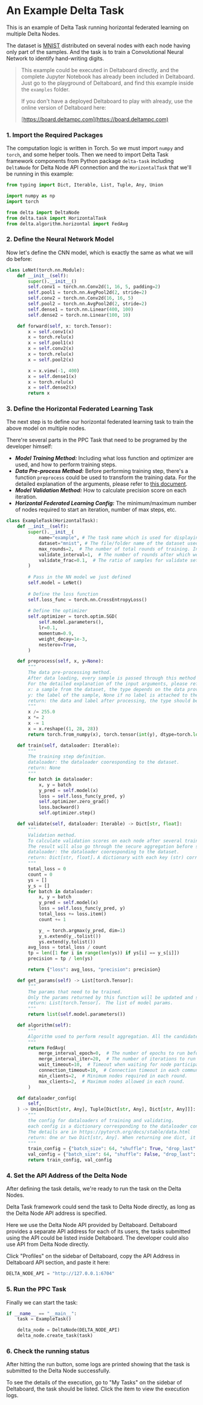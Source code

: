 # An Example Delta Task

This is an example of Delta Task running horizontal federated learning on multiple Delta Nodes.

The dataset is [MNIST](http://yann.lecun.com/exdb/mnist/) distributed on several nodes with each node having only part of the samples. And the task is to train a Convolutional Neural Network to identify hand-writing digits.

> This example could be executed in Deltaboard directly, and the complete Jupyter Notebook has already been included in Deltaboard. Just go to the playground of Deltaboard, and find this example inside the `examples` folder.
>
> If you don't have a deployed Deltaboard to play with already, use the online version of Deltaboard here:
>
> [https://board.deltampc.com](https://board.deltampc.com)

### 1. Import the Required Packages

The computation logic is written in Torch. So we must import `numpy` and `torch`, and some helper tools. Then we need to import Delta Task framework components from Python package `delta-task` including `DeltaNode` for Delta Node API connection and the `HorizontalTask` that we'll be running in this example:

```python
from typing import Dict, Iterable, List, Tuple, Any, Union

import numpy as np
import torch

from delta import DeltaNode
from delta.task import HorizontalTask
from delta.algorithm.horizontal import FedAvg
```

### 2. Define the Neural Network Model

Now let's define the CNN model, which is exactly the same as what we will do before:

```python
class LeNet(torch.nn.Module):
    def __init__(self):
        super().__init__()
        self.conv1 = torch.nn.Conv2d(1, 16, 5, padding=2)
        self.pool1 = torch.nn.AvgPool2d(2, stride=2)
        self.conv2 = torch.nn.Conv2d(16, 16, 5)
        self.pool2 = torch.nn.AvgPool2d(2, stride=2)
        self.dense1 = torch.nn.Linear(400, 100)
        self.dense2 = torch.nn.Linear(100, 10)

    def forward(self, x: torch.Tensor):
        x = self.conv1(x)
        x = torch.relu(x)
        x = self.pool1(x)
        x = self.conv2(x)
        x = torch.relu(x)
        x = self.pool2(x)

        x = x.view(-1, 400)
        x = self.dense1(x)
        x = torch.relu(x)
        x = self.dense2(x)
        return x
```

### 3. Define the Horizontal Federated Learning Task

The next step is to define our horizontal federated learning task to train the above model on multiple nodes.

There're several parts in the PPC Task that need to be programed by the developer himself:

* _**Model Training Method:**_ Including what loss function and optimizer are used, and how to perform training steps.
* _**Data Pre-process Method:**_ Before performing training step, there's a function `preprocess` could be used to transform the training data. For the detailed explanation of the arguments, please refer to [this document](https://docs.deltampc.com/network-deployment/prepare-data).
* _**Model Validation Method:**_ How to calculate precision score on each iteration.
* _**Horizontal Federated Learning Config:**_ The minimum/maximum number of nodes required to start an iteration, number of max steps, etc.

```python
class ExampleTask(HorizontalTask):
    def __init__(self):
        super().__init__(
            name="example", # The task name which is used for displaying purpose.
            dataset="mnist", # The file/folder name of the dataset used. The file/folder should be placed under the data folder of all the Delta Nodes.
            max_rounds=2,  # The number of total rounds of training. In every round, all the nodes calculate their own partial results, and summit them to the server.
            validate_interval=1,  # The number of rounds after which we calculate a validation score.
            validate_frac=0.1,  # The ratio of samples for validate set in the whole dataset，range in (0,1)
        )
        
        # Pass in the NN model we just defined
        self.model = LeNet()
        
        # Define the loss function
        self.loss_func = torch.nn.CrossEntropyLoss()
        
        # Define the optimizer
        self.optimizer = torch.optim.SGD(
            self.model.parameters(),
            lr=0.1,
            momentum=0.9,
            weight_decay=1e-3,
            nesterov=True,
        )

    def preprocess(self, x, y=None):
        """
        The data pre-processing method.
        After data loading, every sample is passed through this method to be transformed.
        For the detailed explanation of the input arguments, please refer to https://docs.deltampc.com/network-deployment/prepare-data
        x: a sample from the dataset, the type depends on the data provided.
        y: the label of the sample, None if no label is attached to the sample.
        return: the data and label after processing, the type should be torch.Tensor or np.ndarray
        """
        x /= 255.0
        x *= 2
        x -= 1
        x = x.reshape((1, 28, 28))
        return torch.from_numpy(x), torch.tensor(int(y), dtype=torch.long)

    def train(self, dataloader: Iterable):
        """
        The training step definition.
        dataloader: the dataloader cooresponding to the dataset.
        return: None
        """
        for batch in dataloader:
            x, y = batch
            y_pred = self.model(x)
            loss = self.loss_func(y_pred, y)
            self.optimizer.zero_grad()
            loss.backward()
            self.optimizer.step()

    def validate(self, dataloader: Iterable) -> Dict[str, float]:
        """
        Validation method.
        To calculate validation scores on each node after several training steps.
        The result will also go through the secure aggregation before sending back to server.
        dataloader: the dataloader cooresponding to the dataset.
        return: Dict[str, float]，A dictionary with each key (str) corresponds to a score's name and the value (float) to the score's value.
        """
        total_loss = 0
        count = 0
        ys = []
        y_s = []
        for batch in dataloader:
            x, y = batch
            y_pred = self.model(x)
            loss = self.loss_func(y_pred, y)
            total_loss += loss.item()
            count += 1

            y_ = torch.argmax(y_pred, dim=1)
            y_s.extend(y_.tolist())
            ys.extend(y.tolist())
        avg_loss = total_loss / count
        tp = len([1 for i in range(len(ys)) if ys[i] == y_s[i]])
        precision = tp / len(ys)

        return {"loss": avg_loss, "precision": precision}

    def get_params(self) -> List[torch.Tensor]:
        """
        The params that need to be trained.
        Only the params returned by this function will be updated and saved during aggregation.
        return: List[torch.Tensor]， The list of model params.
        """
        return list(self.model.parameters())

    def algorithm(self):
        """
        Algorithm used to perform result aggregation. All the candidates are included in the package delta.algorithm.horizontal
        """
        return FedAvg(
            merge_interval_epoch=0,  # The number of epochs to run before aggregation is performed.
            merge_interval_iter=20,  # The number of iterations to run before aggregation is performed. One of this and the above number must be 0.
            wait_timeout=10,  # Timeout when waiting for node participating.
            connection_timeout=10,  # Connection timeout in each communication in the aggregation algorithm.
            min_clients=2,  # Minimum nodes required in each round.
            max_clients=2,  # Maximum nodes allowed in each round.
        )

    def dataloader_config(
        self,
    ) -> Union[Dict[str, Any], Tuple[Dict[str, Any], Dict[str, Any]]]:
        """
        the config for dataloaders of training and validating，
        each config is a dictionary corresponding to the dataloader config of PyTorch.
        The details are in https://pytorch.org/docs/stable/data.html
        return: One or two Dict[str, Any]. When returning one dict, it is used for both training and validating dataloader.
        """
        train_config = {"batch_size": 64, "shuffle": True, "drop_last": True}
        val_config = {"batch_size": 64, "shuffle": False, "drop_last": False}
        return train_config, val_config

```

### 4. Set the API Address of the Delta Node

After defining the task details, we're ready to run the task on the Delta Nodes.

Delta Task framework could send the task to Delta Node directly, as long as the Delta Node API address is specified.

Here we use the Delta Node API provided by Deltaboard. Deltaboard provides a separate API address for each of its users, the tasks submitted using the API could be listed inside Deltaboard. The developer could also use API from Delta Node directly.

Click "Profiles" on the sidebar of Deltaboard, copy the API Address in Deltaboard API section, and paste it here:

```python
DELTA_NODE_API = "http://127.0.0.1:6704"
```

### 5. Run the PPC Task

Finally we can start the task:

```python
if __name__ == "__main__":
    task = ExampleTask()

    delta_node = DeltaNode(DELTA_NODE_API)
    delta_node.create_task(task)
```

### 6. Check the running status

After hitting the run button, some logs are printed showing that the task is submitted to the Delta Node successfully.

To see the details of the execution, go to "My Tasks" on the sidebar of Deltaboard, the task should be listed. Click the item to view the execution logs.

